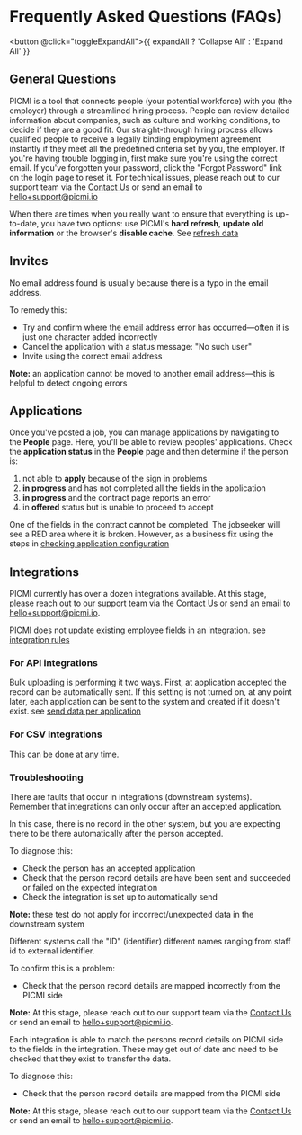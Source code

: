 # Frequently Asked Questions (FAQs)

<button @click="toggleExpandAll">{{ expandAll ? 'Collapse All' : 'Expand All' }}</button>

## General Questions

<faq question="What is PICMI?" :expandAll="expandAll" >
  PICMI is a tool that connects people (your potential workforce) with you (the employer) through a streamlined hiring process. People can review detailed information about companies, such as culture and working conditions, to decide if they are a good fit.
</faq>

<faq question="How does the straight-through hiring process work?" :expandAll="expandAll">
  Our straight-through hiring process allows qualified people to receive a legally binding employment agreement instantly if they meet all the predefined criteria set by you, the employer.
</faq>

<faq question="What should I do if I can't log into my account?" :expandAll="expandAll">
  If you're having trouble logging in, first make sure you're using the correct email. If you've forgotten your password, click the "Forgot Password" link on the login page to reset it.
</faq>

<faq question="Who do I contact for technical support?" :expandAll="expandAll">
  For technical issues, please reach out to our support team via the <a href="https://www.picmi.io/contact-us" target="_blank">Contact Us</a> or send an email to <a href="mailto:hello+support@picmi.com" target="_blank">hello+support@picmi.io</a>
</faq>

<faq question="How do I force refresh my view?" :expandAll="expandAll">

  When there are times when you really want to ensure that everything is up-to-date, you have two options: use PICMI's **hard refresh**, **update old information** or the browser's **disable cache**. See [refresh data](article/update-old-information.md)

</faq>

## Invites

<faq question="What can I do when the invite bounced as no such user?" :expandAll="expandAll">
   No email address found is usually because there is a typo in the email address. 

To remedy this:

* Try and confirm where the email address error has occurred—often it is just one character added incorrectly
* Cancel the application with a status message: "No such user"
* Invite using the correct email address

**Note:** an application cannot be moved to another email address—this is helpful to detect ongoing errors

</faq>

## Applications

<faq question="How do I view and manage applications?" :expandAll="expandAll">
  Once you've posted a job, you can manage applications by navigating to the <b>People</b> page. Here, you'll be able to review peoples' applications.
</faq>

<faq question="What should I do if a person reports they can't complete an application?" :expandAll="expandAll">
   Check the <b>application status</b> in the <b>People</b> page and then determine if the person is:

1. not able to **apply** because of the sign in problems
2. **in progress** and has not completed all the fields in the application
3. **in progress** and the contract page reports an error
4. in **offered** status but is unable to proceed to accept

</faq>


<faq question="What should I do if a person reports 'This contract still needs information from your application'?" :expandAll="expandAll">

   One of the fields in the contract cannot be completed. The jobseeker will see a RED area where it is broken. However, as a business fix using the steps in [checking application configuration](article/checking-application-configuration)

</faq>

## Integrations

<faq question="How can I setup a new integration?" :expandAll="expandAll">
  PICMI currently has over a dozen integrations available. At this stage, please reach out to our support team via the <a href="https://www.picmi.io/contact-us" target="_blank">Contact Us</a> or send an email to <a href="mailto:hello+support@picmi.com" target="_blank">hello+support@picmi.io</a>.
</faq>

<faq question="How can I update an existing record in an integration system?" :expandAll="expandAll">

  PICMI does not update existing employee fields in an integration. see [integration rules](integrations/integration-events#general-integration-rules)

</faq>

<faq question="How can I bulk upload?" :expandAll="expandAll">

### For API integrations
Bulk uploading is performing it two ways. First, at application accepted the record can be automatically sent. If this setting is not turned on, at any point later, each application can be sent to the system and created if it doesn't exist. see [send data per application](integrations/integration-events.md#create-employee-manually-send-data-per-employee)

### For CSV integrations
This can be done at any time.

</faq>


### Troubleshooting

There are faults that occur in integrations (downstream systems). Remember that integrations can only occur after an accepted application.

<faq question="I can't see a person in my integration" :expandAll="expandAll">
   In this case, there is no record in the other system, but you are expecting there to be there automatically after the person accepted. 

To diagnose this:

* Check the person has an accepted application
* Check that the person record details are have been sent and succeeded or failed on the expected integration
* Check the integration is set up to automatically send

**Note:** these test do not apply for incorrect/unexpected data in the downstream system

</faq>

<faq question="A person's 'ID' is wrong" :expandAll="expandAll">
  Different systems call the "ID" (identifier) different names ranging from staff id to external identifier. 

To confirm this is a problem:
* Check that the person record details are mapped incorrectly from the PICMI side

**Note:** At this stage, please reach out to our support team via the <a href="https://www.picmi.io/contact-us" target="_blank">Contact Us</a> or send an email to <a href="mailto:hello+support@picmi.com" target="_blank">hello+support@picmi.io</a>.

</faq>

<faq question="A person's data is missing" :expandAll="expandAll">
  Each integration is able to match the persons record details on PICMI side to the fields in the integration. These may get out of date and need to be checked that they exist to transfer the data.

To diagnose this:

* Check that the person record details are mapped from the PICMI side 

**Note:** At this stage, please reach out to our support team via the <a href="https://www.picmi.io/contact-us" target="_blank">Contact Us</a> or send an email to <a href="mailto:hello+support@picmi.com" target="_blank">hello+support@picmi.io</a>.

</faq>

<script setup lang="ts">
import {ref} from 'vue';

const expandAll = ref(false);

const toggleExpandAll = () => {
  expandAll.value = !expandAll.value;
}
</script>
